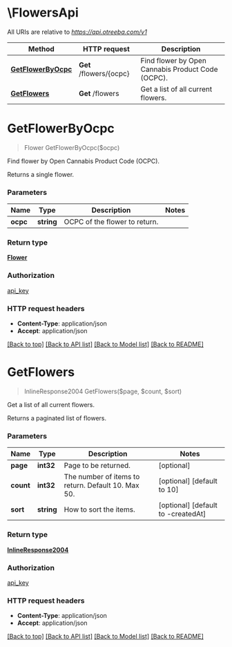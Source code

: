 # \FlowersApi

All URIs are relative to *https://api.otreeba.com/v1*

Method | HTTP request | Description
------------- | ------------- | -------------
[**GetFlowerByOcpc**](FlowersApi.md#GetFlowerByOcpc) | **Get** /flowers/{ocpc} | Find flower by Open Cannabis Product Code (OCPC).
[**GetFlowers**](FlowersApi.md#GetFlowers) | **Get** /flowers | Get a list of all current flowers.


# **GetFlowerByOcpc**
> Flower GetFlowerByOcpc($ocpc)

Find flower by Open Cannabis Product Code (OCPC).

Returns a single flower.


### Parameters

Name | Type | Description  | Notes
------------- | ------------- | ------------- | -------------
 **ocpc** | **string**| OCPC of the flower to return. | 

### Return type

[**Flower**](Flower.md)

### Authorization

[api_key](../README.md#api_key)

### HTTP request headers

 - **Content-Type**: application/json
 - **Accept**: application/json

[[Back to top]](#) [[Back to API list]](../README.md#documentation-for-api-endpoints) [[Back to Model list]](../README.md#documentation-for-models) [[Back to README]](../README.md)

# **GetFlowers**
> InlineResponse2004 GetFlowers($page, $count, $sort)

Get a list of all current flowers.

Returns a paginated list of flowers.


### Parameters

Name | Type | Description  | Notes
------------- | ------------- | ------------- | -------------
 **page** | **int32**| Page to be returned. | [optional] 
 **count** | **int32**| The number of items to return. Default 10. Max 50. | [optional] [default to 10]
 **sort** | **string**| How to sort the items. | [optional] [default to -createdAt]

### Return type

[**InlineResponse2004**](inline_response_200_4.md)

### Authorization

[api_key](../README.md#api_key)

### HTTP request headers

 - **Content-Type**: application/json
 - **Accept**: application/json

[[Back to top]](#) [[Back to API list]](../README.md#documentation-for-api-endpoints) [[Back to Model list]](../README.md#documentation-for-models) [[Back to README]](../README.md)

